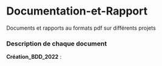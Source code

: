 # Documentation-et-Rapport
Documents et rapports au formats pdf sur différents projets

### Description de chaque document
**Création_BDD_2022** : 
